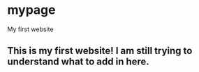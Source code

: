 # mypage
My first website

## This is my first website! I am still trying to understand what to add in here. 
